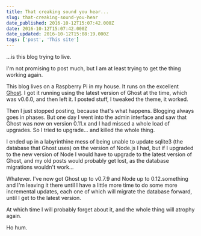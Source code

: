```yaml
---
title: That creaking sound you hear...
slug: that-creaking-sound-you-hear
date_published: 2016-10-12T15:07:42.000Z
date: 2016-10-12T15:07:42.000Z
date_updated: 2016-10-12T15:08:19.000Z
tags: ['post', 'This site']
---
```


...is this blog trying to live.

I'm not promising to post much, but I am at least trying to get the thing working again.

This blog lives on a Raspberry Pi in my house. It runs on the excellent [Ghost](http://ghost.org). I got it running using the latest version of Ghost at the time, which was v0.6.0, and then left it. I posted stuff, I tweaked the theme, it worked.

Then I just stopped posting, because that's what happens. Blogging always goes in phases. But one day I went into the admin interface and saw that Ghost was now on version 0.11.x and I had missed a whole load of upgrades. So I tried to upgrade... and killed the whole thing.

I ended up in a labyrinthine mess of being unable to update sqlite3 (the database that Ghost uses) on the version of Node.js I had, but if I upgraded to the new version of Node I would have to upgrade to the latest version of Ghost, and my old posts would probably get lost, as the database migrations wouldn't work...

Whatever. I've now got Ghost up to v0.7.9 and Node up to 0.12.something and I'm leaving it there until I have a little more time to do some more incremental updates, each one of which will migrate the database forward, until I get to the latest version.

At which time I will probably forget about it, and the whole thing will atrophy again.

Ho hum.
